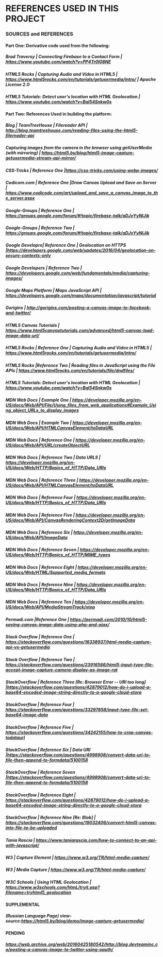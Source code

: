 # REFERENCES USED IN THIS PROJECT

### SOURCES and REFERENCES

#### Part One: Derivative code used from the following: 

##### Brad Traversy | Connecting Firebase to a Contact Form | https://www.youtube.com/watch?v=PP4Tr0l08NE
##### HTML5 Rocks | Capturing Audio and Video in HTML5 | https://www.html5rocks.com/en/tutorials/getusermedia/intro/ | Apache License 2.0
##### HTML5 Tutorials: Detect user's location with HTML Geolocation | https://www.youtube.com/watch?v=BqI54Snkw0s 

#### Part Two: References Used in building the platform:

##### Blog | TeamTreeHouse | Filereader API | http://blog.teamtreehouse.com/reading-files-using-the-html5-filereader-api
##### Capturing images from the camera in the browser using getUserMedia (with mirroring) | https://html5.by/blog/html5-image-capture-getusermedia-stream-api-mirror/
##### CSS-Tricks | Reference One |https://css-tricks.com/using-webp-images/
##### Codicom.com | Reference One |Draw Canvas Upload and Save on Server | https://www.codicode.com/art/upload_and_save_a_canvas_image_to_the_server.aspx
##### Google-Groups | Reference One | https://groups.google.com/forum/#!topic/firebase-talk/aDJvYyNIJik
##### Google-Groups | Reference Two | https://groups.google.com/forum/#!topic/firebase-talk/aDJvYyNIJik
##### Google Developrs| Reference One | Geolocation on HTTPS |https://developers.google.com/web/updates/2016/04/geolocation-on-secure-contexts-only
##### Google Developers | Reference Two | https://developers.google.com/web/fundamentals/media/capturing-images/
##### Google Maps Platform | Maps JavaScript API | https://developers.google.com/maps/documentation/javascript/tutorial
##### Gorigins | http://gorigins.com/posting-a-canvas-image-to-facebook-and-twitter/
##### HTML5 Canvas Tutorials | https://www.html5canvastutorials.com/advanced/html5-canvas-load-image-data-url/
##### HTML5 Rocks | Reference One | Capturing Audio and Video in HTML5 | https://www.html5rocks.com/en/tutorials/getusermedia/intro/
##### HTML5 Rocks |Reference Two | Reading files in JavaScript using the File APIs | https://www.html5rocks.com/en/tutorials/file/dndfiles/
##### HTML5 Tutorials: Detect user's location with HTML Geolocation | https://www.youtube.com/watch?v=BqI54Snkw0s
##### MDN Web Docs | Example One | https://developer.mozilla.org/en-US/docs/Web/API/File/Using_files_from_web_applications#Example_Using_object_URLs_to_display_images
##### MDN Web Docs | Example Two | https://developer.mozilla.org/en-US/docs/Web/API/HTMLCanvasElement/toDataURL
##### MDN Web Docs | Reference One | https://developer.mozilla.org/en-US/docs/Web/API/URL/createObjectURL
##### MDN Web Docs | Reference Two | Data URLS | https://developer.mozilla.org/en-US/docs/Web/HTTP/Basics_of_HTTP/Data_URIs
##### MDN Web Docs | Reference Three | https://developer.mozilla.org/en-US/docs/Web/API/HTMLCanvasElement/toDataURL
##### MDN Web Docs | Reference Four | https://developer.mozilla.org/en-US/docs/Web/HTTP/Basics_of_HTTP/Data_URIs
##### MDN Web Docs | Reference Five | https://developer.mozilla.org/en-US/docs/Web/API/CanvasRenderingContext2D/getImageData
##### MDN Web Docs | Reference Six | https://developer.mozilla.org/en-US/docs/Web/API/ImageData
##### MDN Web Docs | Reference Seven | https://developer.mozilla.org/en-US/docs/Web/HTTP/Basics_of_HTTP/MIME_types
##### MDN Web Docs | Reference Eight | https://developer.mozilla.org/en-US/docs/Web/HTML/Supported_media_formats
##### MDN Web Docs | Reference Nine | https://developer.mozilla.org/en-US/docs/Web/HTTP/Basics_of_HTTP/Data_URIs
##### MDN Web Docs | Reference Ten | https://developer.mozilla.org/en-US/docs/Web/API/MediaStreamTrack/stop
##### Permadi.com |Reference One | https://permadi.com/2010/10/html5-saving-canvas-image-data-using-php-and-ajax/
##### Stack Overflow | Reference One | https://stackoverflow.com/questions/16338937/html-media-capture-api-vs-getusermedia
##### Stack Overflow | Reference Two | https://stackoverflow.com/questions/23916566/html5-input-type-file-accept-image-capture-camera-display-as-image-rat
##### StackOverflow | Reference Three [Re: Browser Error -- URI too long] |https://stackoverflow.com/questions/42879012/how-do-i-upload-a-base64-encoded-image-string-directly-to-a-google-cloud-stora 
##### StackOverflow | Reference Four | https://stackoverflow.com/questions/33297858/input-type-file-set-base64-image-data
##### StackOverflow | Reference Five | https://stackoverflow.com/questions/34242155/how-to-crop-canvas-todataurl
##### StackOverflow | Reference Six | Data URI |https://stackoverflow.com/questions/4998908/convert-data-uri-to-file-then-append-to-formdata/5100158
##### StackOverflow | Reference Seven |https://stackoverflow.com/questions/4998908/convert-data-uri-to-file-then-append-to-formdata/5100158
##### StackOverflow | Reference Eight | https://stackoverflow.com/questions/42879012/how-do-i-upload-a-base64-encoded-image-string-directly-to-a-google-cloud-stora
##### StackOverflow | Reference Nine [Re: Blob] | https://stackoverflow.com/questions/19032406/convert-html5-canvas-into-file-to-be-uploaded
##### Tania Rascia  | https://www.taniarascia.com/how-to-connect-to-an-api-with-javascript/
##### W3 | Capture Element | https://www.w3.org/TR/html-media-capture/
##### W3 | Media Capture | https://www.w3.org/TR/html-media-capture/
##### W3C Schools | Using HTML Geolocation | https://www.w3schools.com/htmL/tryit.asp?filename=tryhtml5_geolocation


#### SUPPLEMENTAL

##### (Russian Language Page) view-source:https://html5.by/blog/demo/image-capture-getusermedia/

#### PENDING

##### https://web.archive.org/web/20160425180542/http://blog.devteaminc.co/posting-a-canvas-image-to-twitter-using-oauth/






 
